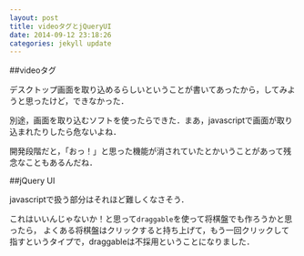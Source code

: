 ```yaml
---
layout: post
title: videoタグとjQueryUI
date: 2014-09-12 23:18:26
categories: jekyll update
---
```

##videoタグ

デスクトップ画面を取り込めるらしいということが書いてあったから，してみようと思ったけど，できなかった．

別途，画面を取り込むソフトを使ったらできた．まあ，javascriptで画面が取り込まれたりしたら危ないよね．

開発段階だと，「おっ！」と思った機能が消されていたとかいうことがあって残念なこともあるんだね．

##jQuery UI

javascriptで扱う部分はそれほど難しくなさそう．

これはいいんじゃないか！と思って`draggable`を使って将棋盤でも作ろうかと思ったら，
よくある将棋盤はクリックすると持ち上げて，もう一回クリックして指すというタイプで，draggableは不採用ということになりました．





